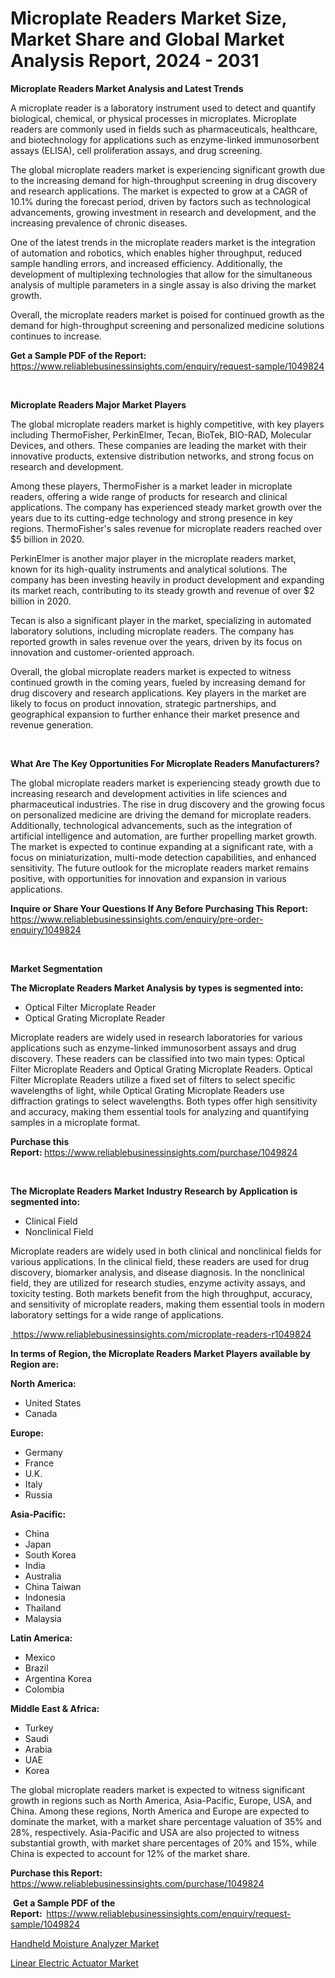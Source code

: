 <p><h1>Microplate Readers Market Size, Market Share and Global Market Analysis Report, 2024 - 2031</h1></p><p><strong>Microplate Readers Market Analysis and Latest Trends</strong></p>
<p><p>A microplate reader is a laboratory instrument used to detect and quantify biological, chemical, or physical processes in microplates. Microplate readers are commonly used in fields such as pharmaceuticals, healthcare, and biotechnology for applications such as enzyme-linked immunosorbent assays (ELISA), cell proliferation assays, and drug screening.</p><p>The global microplate readers market is experiencing significant growth due to the increasing demand for high-throughput screening in drug discovery and research applications. The market is expected to grow at a CAGR of 10.1% during the forecast period, driven by factors such as technological advancements, growing investment in research and development, and the increasing prevalence of chronic diseases.</p><p>One of the latest trends in the microplate readers market is the integration of automation and robotics, which enables higher throughput, reduced sample handling errors, and increased efficiency. Additionally, the development of multiplexing technologies that allow for the simultaneous analysis of multiple parameters in a single assay is also driving the market growth.</p><p>Overall, the microplate readers market is poised for continued growth as the demand for high-throughput screening and personalized medicine solutions continues to increase.</p></p>
<p><strong>Get a Sample PDF of the Report:&nbsp;</strong> <a href="https://www.reliablebusinessinsights.com/enquiry/request-sample/1049824">https://www.reliablebusinessinsights.com/enquiry/request-sample/1049824</a></p>
<p>&nbsp;</p>
<p><strong>Microplate Readers Major Market Players</strong></p>
<p><p>The global microplate readers market is highly competitive, with key players including ThermoFisher, PerkinElmer, Tecan, BioTek, BIO-RAD, Molecular Devices, and others. These companies are leading the market with their innovative products, extensive distribution networks, and strong focus on research and development.</p><p>Among these players, ThermoFisher is a market leader in microplate readers, offering a wide range of products for research and clinical applications. The company has experienced steady market growth over the years due to its cutting-edge technology and strong presence in key regions. ThermoFisher's sales revenue for microplate readers reached over $5 billion in 2020.</p><p>PerkinElmer is another major player in the microplate readers market, known for its high-quality instruments and analytical solutions. The company has been investing heavily in product development and expanding its market reach, contributing to its steady growth and revenue of over $2 billion in 2020.</p><p>Tecan is also a significant player in the market, specializing in automated laboratory solutions, including microplate readers. The company has reported growth in sales revenue over the years, driven by its focus on innovation and customer-oriented approach.</p><p>Overall, the global microplate readers market is expected to witness continued growth in the coming years, fueled by increasing demand for drug discovery and research applications. Key players in the market are likely to focus on product innovation, strategic partnerships, and geographical expansion to further enhance their market presence and revenue generation.</p></p>
<p>&nbsp;</p>
<p><strong>What Are The Key Opportunities For Microplate Readers Manufacturers?</strong></p>
<p><p>The global microplate readers market is experiencing steady growth due to increasing research and development activities in life sciences and pharmaceutical industries. The rise in drug discovery and the growing focus on personalized medicine are driving the demand for microplate readers. Additionally, technological advancements, such as the integration of artificial intelligence and automation, are further propelling market growth. The market is expected to continue expanding at a significant rate, with a focus on miniaturization, multi-mode detection capabilities, and enhanced sensitivity. The future outlook for the microplate readers market remains positive, with opportunities for innovation and expansion in various applications.</p></p>
<p><strong>Inquire or Share Your Questions If Any Before Purchasing This Report:</strong> <a href="https://www.reliablebusinessinsights.com/enquiry/pre-order-enquiry/1049824">https://www.reliablebusinessinsights.com/enquiry/pre-order-enquiry/1049824</a></p>
<p>&nbsp;</p>
<p><strong>Market Segmentation</strong></p>
<p><strong>The Microplate Readers Market Analysis by types is segmented into:</strong></p>
<p><ul><li>Optical Filter Microplate Reader</li><li>Optical Grating Microplate Reader</li></ul></p>
<p><p>Microplate readers are widely used in research laboratories for various applications such as enzyme-linked immunosorbent assays and drug discovery. These readers can be classified into two main types: Optical Filter Microplate Readers and Optical Grating Microplate Readers. Optical Filter Microplate Readers utilize a fixed set of filters to select specific wavelengths of light, while Optical Grating Microplate Readers use diffraction gratings to select wavelengths. Both types offer high sensitivity and accuracy, making them essential tools for analyzing and quantifying samples in a microplate format.</p></p>
<p><strong>Purchase this Report:&nbsp;</strong><a href="https://www.reliablebusinessinsights.com/purchase/1049824">https://www.reliablebusinessinsights.com/purchase/1049824</a></p>
<p>&nbsp;</p>
<p><strong>The Microplate Readers Market Industry Research by Application is segmented into:</strong></p>
<p><ul><li>Clinical Field</li><li>Nonclinical Field</li></ul></p>
<p><p>Microplate readers are widely used in both clinical and nonclinical fields for various applications. In the clinical field, these readers are used for drug discovery, biomarker analysis, and disease diagnosis. In the nonclinical field, they are utilized for research studies, enzyme activity assays, and toxicity testing. Both markets benefit from the high throughput, accuracy, and sensitivity of microplate readers, making them essential tools in modern laboratory settings for a wide range of applications.</p></p>
<p><a href="https://www.reliablebusinessinsights.com/microplate-readers-r1049824">&nbsp;https://www.reliablebusinessinsights.com/microplate-readers-r1049824</a></p>
<p><strong>In terms of Region, the Microplate Readers Market Players available by Region are:</strong></p>
<p>
    <p> <strong> North America: </strong>
        <ul>
            <li>United States</li>
            <li>Canada</li>
        </ul>
        </p> 
    <p> <strong> Europe: </strong>
        <ul>
            <li>Germany</li>
            <li>France</li>
            <li>U.K.</li>
            <li>Italy</li>
            <li>Russia</li>
        </ul>
        </p> 
    <p> <strong> Asia-Pacific: </strong>
        <ul>
            <li>China</li>
            <li>Japan</li>
            <li>South Korea</li>
            <li>India</li>
            <li>Australia</li>
            <li>China Taiwan</li>
            <li>Indonesia</li>
            <li>Thailand</li>
            <li>Malaysia</li>
        </ul>
        </p> 
    <p> <strong> Latin America: </strong>
        <ul>
            <li>Mexico</li>
            <li>Brazil</li>
            <li>Argentina Korea</li>
            <li>Colombia</li>
        </ul>
        </p> 
    <p> <strong> Middle East & Africa: </strong>
        <ul>
            <li>Turkey</li>
            <li>Saudi</li>
            <li>Arabia</li>
            <li>UAE</li>
            <li>Korea</li>
        </ul>
    </p>
    </p>
<p><p>The global microplate readers market is expected to witness significant growth in regions such as North America, Asia-Pacific, Europe, USA, and China. Among these regions, North America and Europe are expected to dominate the market, with a market share percentage valuation of 35% and 28%, respectively. Asia-Pacific and USA are also projected to witness substantial growth, with market share percentages of 20% and 15%, while China is expected to account for 12% of the market share.</p></p>
<p><strong>Purchase this Report: </strong><a href="https://www.reliablebusinessinsights.com/purchase/1049824">https://www.reliablebusinessinsights.com/purchase/1049824</a></p>
<p>&nbsp;<strong>Get a Sample PDF of the Report:&nbsp;&nbsp;</strong><a href="https://www.reliablebusinessinsights.com/enquiry/request-sample/1049824">https://www.reliablebusinessinsights.com/enquiry/request-sample/1049824</a></p>
<p><strong></strong></p>
<p><p><a href="https://github.com/waylose1223/Market-Research-Report-List-2/blob/main/handheld-moisture-analyzer-market.md">Handheld Moisture Analyzer Market</a></p><p><a href="https://github.com/hzxpgedq27/Market-Research-Report-List-1/blob/main/linear-electric-actuator-market.md">Linear Electric Actuator Market</a></p></p>